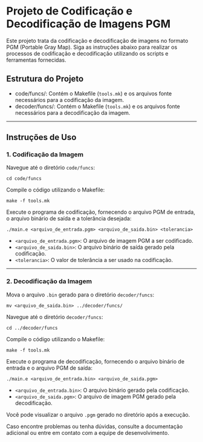 # Projeto de Codificação e Decodificação de Imagens PGM

Este projeto trata da codificação e decodificação de imagens no formato PGM (Portable Gray Map). Siga as instruções abaixo para realizar os processos de codificação e decodificação utilizando os scripts e ferramentas fornecidas.

## Estrutura do Projeto

- code/funcs/: Contém o Makefile (`tools.mk`) e os arquivos fonte necessários para a codificação da imagem.
- decoder/funcs/: Contém o Makefile (`tools.mk`) e os arquivos fonte necessários para a decodificação da imagem.

---

## Instruções de Uso

### 1. Codificação da Imagem

Navegue até o diretório `code/funcs`:

    cd code/funcs

Compile o código utilizando o Makefile:

    make -f tools.mk

Execute o programa de codificação, fornecendo o arquivo PGM de entrada, o arquivo binário de saída e a tolerância desejada:

    ./main.e <arquivo_de_entrada.pgm> <arquivo_de_saida.bin> <tolerancia>

- `<arquivo_de_entrada.pgm>`: O arquivo de imagem PGM a ser codificado.
- `<arquivo_de_saida.bin>`: O arquivo binário de saída gerado pela codificação.
- `<tolerancia>`: O valor de tolerância a ser usado na codificação.

---

### 2. Decodificação da Imagem

Mova o arquivo `.bin` gerado para o diretório `decoder/funcs`:

    mv <arquivo_de_saida.bin> ../decoder/funcs/

Navegue até o diretório `decoder/funcs`:

    cd ../decoder/funcs

Compile o código utilizando o Makefile:

    make -f tools.mk

Execute o programa de decodificação, fornecendo o arquivo binário de entrada e o arquivo PGM de saída:

    ./main.e <arquivo_de_entrada.bin> <arquivo_de_saida.pgm>

- `<arquivo_de_entrada.bin>`: O arquivo binário gerado pela codificação.
- `<arquivo_de_saida.pgm>`: O arquivo de imagem PGM gerado pela decodificação.

Você pode visualizar o arquivo `.pgm` gerado no diretório após a execução.


Caso encontre problemas ou tenha dúvidas, consulte a documentação adicional ou entre em contato com a equipe de desenvolvimento.

